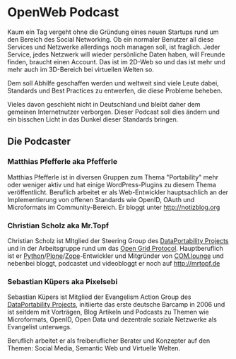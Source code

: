 # OpenWeb Podcast

Kaum ein Tag vergeht ohne die Gründung eines neuen Startups rund um den Bereich des Social Networking. Ob ein normaler Benutzer all diese Services und Netzwerke allerdings noch managen soll, ist fraglich. Jeder Service, jedes Netzwerk will wieder persönliche Daten haben, will Freunde finden, braucht einen Account. Das ist im 2D-Web so und das ist mehr und mehr auch im 3D-Bereich bei virtuellen Welten so.

Dem soll Abhilfe geschaffen werden und weltweit sind viele Leute dabei, Standards und Best Practices zu entwerfen, die diese Probleme beheben.

Vieles davon geschieht nicht in Deutschland und bleibt daher dem gemeinen Internetnutzer verborgen. Dieser Podcast soll dies ändern und ein bisschen Licht in das Dunkel dieser Standards bringen.

<h2>Die Podcaster</h2>

<h3>Matthias Pfefferle aka Pfefferle</h3>

Matthias Pfefferle ist in diversen Gruppen zum Thema "Portability" mehr oder weniger aktiv und hat einige WordPress-Plugins zu diesem Thema veröffentlicht. Beruflich arbeitet er als Web-Entwickler hauptsachlich an der Implementierung von offenen Standards wie OpenID, OAuth und Microformats im Community-Bereich. Er bloggt unter <a href="http://notizblog.org">http://notizblog.org</a>

<h3>Christian Scholz aka Mr.Topf</h3>

Christian Scholz ist MItglied der Steering Group des <a href="http://dataportability.org">DataPortability Projects</a> und in der Arbeitsgruppe rund um das <a href="http://wiki.secondlife.com/wiki/Open_Grid_Protocol">Open Grid Protocol</a>. Hauptberuflich ist er <a href="http://python.org">Python</a>/<a href="http://plone.org">Plone</a>/<a href="http://zope.org">Zope</a>-Entwickler und Mitgründer von <a href="http://comlounge.net">COM.lounge</a> und nebenbei bloggt, podcastet und videobloggt er noch auf <a href="http://mrtopf.de">http://mrtopf.de</a>

<h3>Sebastian Küpers aka Pixelsebi</h3>

Sebastian Küpers ist Mitglied der Evangelism Action Group des <a href="http://dataportability.org">DataPortability Projects</a>, initiierte das erste deutsche Barcamp in 2006 und ist seitdem mit Vorträgen, Blog Artikeln und Podcasts zu Themen wie Microformats, OpenID, Open Data und dezentrale soziale Netzwerke als Evangelist unterwegs.

Beruflich arbeitet er als freiberuflicher Berater und Konzepter auf den Themen: Social Media, Semantic Web und Virtuelle Welten.
